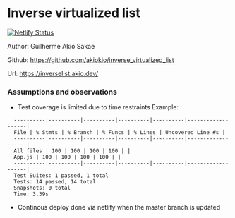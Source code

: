 # Inverse virtualized list

[![Netlify Status](https://api.netlify.com/api/v1/badges/a87095ce-b244-4534-ad89-a1ee77517265/deploy-status)](https://app.netlify.com/sites/Inverselist/deploys)

Author: Guilherme Akio Sakae

Github: https://github.com/akiokio/inverse_virtualized_list

Url: https://inverselist.akio.dev/

### Assumptions and observations

- Test coverage is limited due to time restraints
  Example:

```
  ----------|----------|----------|----------|----------|-------------------|
  File | % Stmts | % Branch | % Funcs | % Lines | Uncovered Line #s |
  ----------|----------|----------|----------|----------|-------------------|
  All files | 100 | 100 | 100 | 100 | |
  App.js | 100 | 100 | 100 | 100 | |
  ----------|----------|----------|----------|----------|-------------------|
  Test Suites: 1 passed, 1 total
  Tests: 14 passed, 14 total
  Snapshots: 0 total
  Time: 3.39s

```

- Continous deploy done via netlify when the master branch is updated
